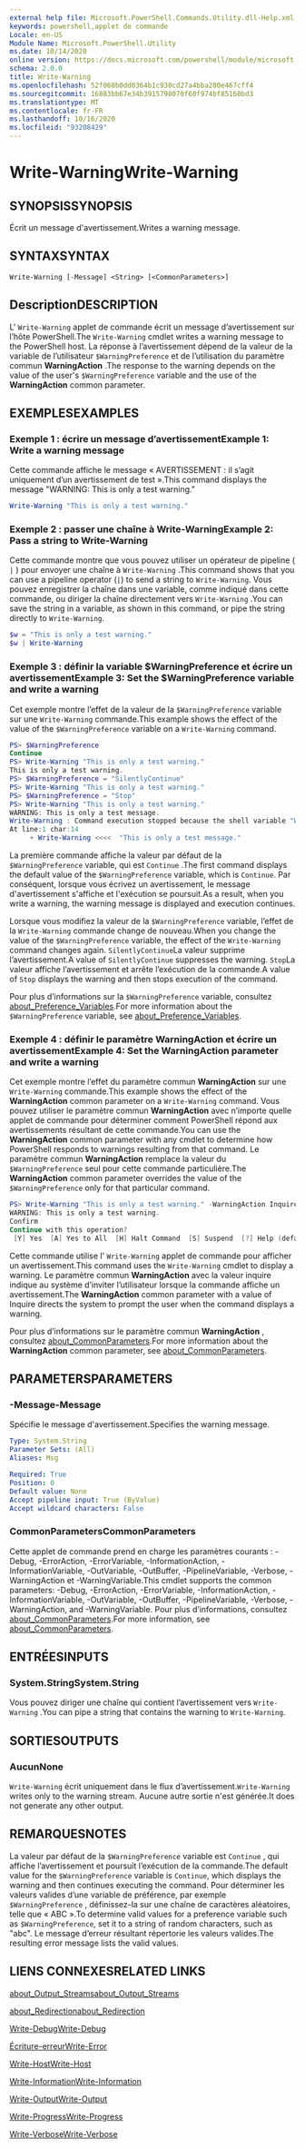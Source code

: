 ```yaml
---
external help file: Microsoft.PowerShell.Commands.Utility.dll-Help.xml
keywords: powershell,applet de commande
Locale: en-US
Module Name: Microsoft.PowerShell.Utility
ms.date: 10/14/2020
online version: https://docs.microsoft.com/powershell/module/microsoft.powershell.utility/write-warning?view=powershell-5.1&WT.mc_id=ps-gethelp
schema: 2.0.0
title: Write-Warning
ms.openlocfilehash: 52f060b0dd0364b1c930cd27a4bba280e467cff4
ms.sourcegitcommit: 16883bb67e34b3915798070f60f974bf85160bd3
ms.translationtype: MT
ms.contentlocale: fr-FR
ms.lasthandoff: 10/16/2020
ms.locfileid: "93208429"
---
```

# <span data-ttu-id="f71b0-103">Write-Warning</span><span class="sxs-lookup"><span data-stu-id="f71b0-103">Write-Warning</span></span>

## <span data-ttu-id="f71b0-104">SYNOPSIS</span><span class="sxs-lookup"><span data-stu-id="f71b0-104">SYNOPSIS</span></span>
<span data-ttu-id="f71b0-105">Écrit un message d'avertissement.</span><span class="sxs-lookup"><span data-stu-id="f71b0-105">Writes a warning message.</span></span>

## <span data-ttu-id="f71b0-106">SYNTAX</span><span class="sxs-lookup"><span data-stu-id="f71b0-106">SYNTAX</span></span>

```
Write-Warning [-Message] <String> [<CommonParameters>]
```

## <span data-ttu-id="f71b0-107">Description</span><span class="sxs-lookup"><span data-stu-id="f71b0-107">DESCRIPTION</span></span>

<span data-ttu-id="f71b0-108">L' `Write-Warning` applet de commande écrit un message d’avertissement sur l’hôte PowerShell.</span><span class="sxs-lookup"><span data-stu-id="f71b0-108">The `Write-Warning` cmdlet writes a warning message to the PowerShell host.</span></span> <span data-ttu-id="f71b0-109">La réponse à l’avertissement dépend de la valeur de la variable de l’utilisateur `$WarningPreference` et de l’utilisation du paramètre commun **WarningAction** .</span><span class="sxs-lookup"><span data-stu-id="f71b0-109">The response to the warning depends on the value of the user's `$WarningPreference` variable and the use of the **WarningAction** common parameter.</span></span>

## <span data-ttu-id="f71b0-110">EXEMPLES</span><span class="sxs-lookup"><span data-stu-id="f71b0-110">EXAMPLES</span></span>

### <span data-ttu-id="f71b0-111">Exemple 1 : écrire un message d’avertissement</span><span class="sxs-lookup"><span data-stu-id="f71b0-111">Example 1: Write a warning message</span></span>

<span data-ttu-id="f71b0-112">Cette commande affiche le message « AVERTISSEMENT : il s’agit uniquement d’un avertissement de test ».</span><span class="sxs-lookup"><span data-stu-id="f71b0-112">This command displays the message "WARNING: This is only a test warning."</span></span>

```powershell
Write-Warning "This is only a test warning."
```

### <span data-ttu-id="f71b0-113">Exemple 2 : passer une chaîne à Write-Warning</span><span class="sxs-lookup"><span data-stu-id="f71b0-113">Example 2: Pass a string to Write-Warning</span></span>

<span data-ttu-id="f71b0-114">Cette commande montre que vous pouvez utiliser un opérateur de pipeline ( `|` ) pour envoyer une chaîne à `Write-Warning` .</span><span class="sxs-lookup"><span data-stu-id="f71b0-114">This command shows that you can use a pipeline operator (`|`) to send a string to `Write-Warning`.</span></span>
<span data-ttu-id="f71b0-115">Vous pouvez enregistrer la chaîne dans une variable, comme indiqué dans cette commande, ou diriger la chaîne directement vers `Write-Warning` .</span><span class="sxs-lookup"><span data-stu-id="f71b0-115">You can save the string in a variable, as shown in this command, or pipe the string directly to `Write-Warning`.</span></span>

```powershell
$w = "This is only a test warning."
$w | Write-Warning
```

### <span data-ttu-id="f71b0-116">Exemple 3 : définir la variable $WarningPreference et écrire un avertissement</span><span class="sxs-lookup"><span data-stu-id="f71b0-116">Example 3: Set the $WarningPreference variable and write a warning</span></span>

<span data-ttu-id="f71b0-117">Cet exemple montre l’effet de la valeur de la `$WarningPreference` variable sur une `Write-Warning` commande.</span><span class="sxs-lookup"><span data-stu-id="f71b0-117">This example shows the effect of the value of the `$WarningPreference` variable on a `Write-Warning` command.</span></span>

```powershell
PS> $WarningPreference
Continue
PS> Write-Warning "This is only a test warning."
This is only a test warning.
PS> $WarningPreference = "SilentlyContinue"
PS> Write-Warning "This is only a test warning."
PS> $WarningPreference = "Stop"
PS> Write-Warning "This is only a test warning."
WARNING: This is only a test message.
Write-Warning : Command execution stopped because the shell variable "WarningPreference" is set to Stop.
At line:1 char:14
     + Write-Warning <<<<  "This is only a test message."
```

<span data-ttu-id="f71b0-118">La première commande affiche la valeur par défaut de la `$WarningPreference` variable, qui est `Continue` .</span><span class="sxs-lookup"><span data-stu-id="f71b0-118">The first command displays the default value of the `$WarningPreference` variable, which is `Continue`.</span></span> <span data-ttu-id="f71b0-119">Par conséquent, lorsque vous écrivez un avertissement, le message d'avertissement s'affiche et l'exécution se poursuit.</span><span class="sxs-lookup"><span data-stu-id="f71b0-119">As a result, when you write a warning, the warning message is displayed and execution continues.</span></span>

<span data-ttu-id="f71b0-120">Lorsque vous modifiez la valeur de la `$WarningPreference` variable, l’effet de la `Write-Warning` commande change de nouveau.</span><span class="sxs-lookup"><span data-stu-id="f71b0-120">When you change the value of the `$WarningPreference` variable, the effect of the `Write-Warning` command changes again.</span></span> <span data-ttu-id="f71b0-121">`SilentlyContinue`La valeur supprime l’avertissement.</span><span class="sxs-lookup"><span data-stu-id="f71b0-121">A value of `SilentlyContinue` suppresses the warning.</span></span> <span data-ttu-id="f71b0-122">`Stop`La valeur affiche l’avertissement et arrête l’exécution de la commande.</span><span class="sxs-lookup"><span data-stu-id="f71b0-122">A value of `Stop` displays the warning and then stops execution of the command.</span></span>

<span data-ttu-id="f71b0-123">Pour plus d’informations sur la `$WarningPreference` variable, consultez [about_Preference_Variables](../Microsoft.Powershell.Core/About/about_Preference_Variables.md).</span><span class="sxs-lookup"><span data-stu-id="f71b0-123">For more information about the `$WarningPreference` variable, see [about_Preference_Variables](../Microsoft.Powershell.Core/About/about_Preference_Variables.md).</span></span>

### <span data-ttu-id="f71b0-124">Exemple 4 : définir le paramètre WarningAction et écrire un avertissement</span><span class="sxs-lookup"><span data-stu-id="f71b0-124">Example 4: Set the WarningAction parameter and write a warning</span></span>

<span data-ttu-id="f71b0-125">Cet exemple montre l’effet du paramètre commun **WarningAction** sur une `Write-Warning` commande.</span><span class="sxs-lookup"><span data-stu-id="f71b0-125">This example shows the effect of the **WarningAction** common parameter on a `Write-Warning` command.</span></span> <span data-ttu-id="f71b0-126">Vous pouvez utiliser le paramètre commun **WarningAction** avec n’importe quelle applet de commande pour déterminer comment PowerShell répond aux avertissements résultant de cette commande.</span><span class="sxs-lookup"><span data-stu-id="f71b0-126">You can use the **WarningAction** common parameter with any cmdlet to determine how PowerShell responds to warnings resulting from that command.</span></span> <span data-ttu-id="f71b0-127">Le paramètre commun **WarningAction** remplace la valeur du `$WarningPreference` seul pour cette commande particulière.</span><span class="sxs-lookup"><span data-stu-id="f71b0-127">The **WarningAction** common parameter overrides the value of the `$WarningPreference` only for that particular command.</span></span>

```powershell
PS> Write-Warning "This is only a test warning." -WarningAction Inquire
WARNING: This is only a test warning.
Confirm
Continue with this operation?
 [Y] Yes  [A] Yes to All  [H] Halt Command  [S] Suspend  [?] Help (default is "Y"):
```

<span data-ttu-id="f71b0-128">Cette commande utilise l' `Write-Warning` applet de commande pour afficher un avertissement.</span><span class="sxs-lookup"><span data-stu-id="f71b0-128">This command uses the `Write-Warning` cmdlet to display a warning.</span></span> <span data-ttu-id="f71b0-129">Le paramètre commun **WarningAction** avec la valeur inquire indique au système d’inviter l’utilisateur lorsque la commande affiche un avertissement.</span><span class="sxs-lookup"><span data-stu-id="f71b0-129">The **WarningAction** common parameter with a value of Inquire directs the system to prompt the user when the command displays a warning.</span></span>

<span data-ttu-id="f71b0-130">Pour plus d’informations sur le paramètre commun **WarningAction** , consultez [about_CommonParameters](../Microsoft.Powershell.Core/About/about_CommonParameters.md).</span><span class="sxs-lookup"><span data-stu-id="f71b0-130">For more information about the **WarningAction** common parameter, see [about_CommonParameters](../Microsoft.Powershell.Core/About/about_CommonParameters.md).</span></span>

## <span data-ttu-id="f71b0-131">PARAMETERS</span><span class="sxs-lookup"><span data-stu-id="f71b0-131">PARAMETERS</span></span>

### <span data-ttu-id="f71b0-132">-Message</span><span class="sxs-lookup"><span data-stu-id="f71b0-132">-Message</span></span>
<span data-ttu-id="f71b0-133">Spécifie le message d'avertissement.</span><span class="sxs-lookup"><span data-stu-id="f71b0-133">Specifies the warning message.</span></span>

```yaml
Type: System.String
Parameter Sets: (All)
Aliases: Msg

Required: True
Position: 0
Default value: None
Accept pipeline input: True (ByValue)
Accept wildcard characters: False
```

### <span data-ttu-id="f71b0-134">CommonParameters</span><span class="sxs-lookup"><span data-stu-id="f71b0-134">CommonParameters</span></span>

<span data-ttu-id="f71b0-135">Cette applet de commande prend en charge les paramètres courants : -Debug, -ErrorAction, -ErrorVariable, -InformationAction, -InformationVariable, -OutVariable, -OutBuffer, -PipelineVariable, -Verbose, -WarningAction et -WarningVariable.</span><span class="sxs-lookup"><span data-stu-id="f71b0-135">This cmdlet supports the common parameters: -Debug, -ErrorAction, -ErrorVariable, -InformationAction, -InformationVariable, -OutVariable, -OutBuffer, -PipelineVariable, -Verbose, -WarningAction, and -WarningVariable.</span></span> <span data-ttu-id="f71b0-136">Pour plus d’informations, consultez [about_CommonParameters](https://go.microsoft.com/fwlink/?LinkID=113216).</span><span class="sxs-lookup"><span data-stu-id="f71b0-136">For more information, see [about_CommonParameters](https://go.microsoft.com/fwlink/?LinkID=113216).</span></span>

## <span data-ttu-id="f71b0-137">ENTRÉES</span><span class="sxs-lookup"><span data-stu-id="f71b0-137">INPUTS</span></span>

### <span data-ttu-id="f71b0-138">System.String</span><span class="sxs-lookup"><span data-stu-id="f71b0-138">System.String</span></span>

<span data-ttu-id="f71b0-139">Vous pouvez diriger une chaîne qui contient l’avertissement vers `Write-Warning` .</span><span class="sxs-lookup"><span data-stu-id="f71b0-139">You can pipe a string that contains the warning to `Write-Warning`.</span></span>

## <span data-ttu-id="f71b0-140">SORTIES</span><span class="sxs-lookup"><span data-stu-id="f71b0-140">OUTPUTS</span></span>

### <span data-ttu-id="f71b0-141">Aucun</span><span class="sxs-lookup"><span data-stu-id="f71b0-141">None</span></span>

<span data-ttu-id="f71b0-142">`Write-Warning` écrit uniquement dans le flux d’avertissement.</span><span class="sxs-lookup"><span data-stu-id="f71b0-142">`Write-Warning` writes only to the warning stream.</span></span> <span data-ttu-id="f71b0-143">Aucune autre sortie n'est générée.</span><span class="sxs-lookup"><span data-stu-id="f71b0-143">It does not generate any other output.</span></span>

## <span data-ttu-id="f71b0-144">REMARQUES</span><span class="sxs-lookup"><span data-stu-id="f71b0-144">NOTES</span></span>

<span data-ttu-id="f71b0-145">La valeur par défaut de la `$WarningPreference` variable est `Continue` , qui affiche l’avertissement et poursuit l’exécution de la commande.</span><span class="sxs-lookup"><span data-stu-id="f71b0-145">The default value for the `$WarningPreference` variable is `Continue`, which displays the warning and then continues executing the command.</span></span> <span data-ttu-id="f71b0-146">Pour déterminer les valeurs valides d’une variable de préférence, par exemple `$WarningPreference` , définissez-la sur une chaîne de caractères aléatoires, telle que « ABC ».</span><span class="sxs-lookup"><span data-stu-id="f71b0-146">To determine valid values for a preference variable such as `$WarningPreference`, set it to a string of random characters, such as "abc".</span></span> <span data-ttu-id="f71b0-147">Le message d’erreur résultant répertorie les valeurs valides.</span><span class="sxs-lookup"><span data-stu-id="f71b0-147">The resulting error message lists the valid values.</span></span>

## <span data-ttu-id="f71b0-148">LIENS CONNEXES</span><span class="sxs-lookup"><span data-stu-id="f71b0-148">RELATED LINKS</span></span>

[<span data-ttu-id="f71b0-149">about_Output_Streams</span><span class="sxs-lookup"><span data-stu-id="f71b0-149">about_Output_Streams</span></span>](../Microsoft.PowerShell.Core/About/about_Output_Streams.md)

[<span data-ttu-id="f71b0-150">about_Redirection</span><span class="sxs-lookup"><span data-stu-id="f71b0-150">about_Redirection</span></span>](../Microsoft.PowerShell.Core/About/about_Redirection.md)

[<span data-ttu-id="f71b0-151">Write-Debug</span><span class="sxs-lookup"><span data-stu-id="f71b0-151">Write-Debug</span></span>](Write-Debug.md)

[<span data-ttu-id="f71b0-152">Écriture-erreur</span><span class="sxs-lookup"><span data-stu-id="f71b0-152">Write-Error</span></span>](Write-Error.md)

[<span data-ttu-id="f71b0-153">Write-Host</span><span class="sxs-lookup"><span data-stu-id="f71b0-153">Write-Host</span></span>](Write-Host.md)

[<span data-ttu-id="f71b0-154">Write-Information</span><span class="sxs-lookup"><span data-stu-id="f71b0-154">Write-Information</span></span>](Write-Information.md)

[<span data-ttu-id="f71b0-155">Write-Output</span><span class="sxs-lookup"><span data-stu-id="f71b0-155">Write-Output</span></span>](Write-Output.md)

[<span data-ttu-id="f71b0-156">Write-Progress</span><span class="sxs-lookup"><span data-stu-id="f71b0-156">Write-Progress</span></span>](Write-Progress.md)

[<span data-ttu-id="f71b0-157">Write-Verbose</span><span class="sxs-lookup"><span data-stu-id="f71b0-157">Write-Verbose</span></span>](Write-Verbose.md)
